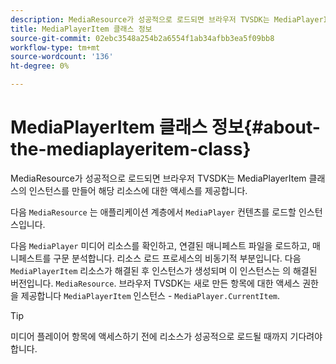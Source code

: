 ```yaml
---
description: MediaResource가 성공적으로 로드되면 브라우저 TVSDK는 MediaPlayerItem 클래스의 인스턴스를 만들어 해당 리소스에 대한 액세스를 제공합니다.
title: MediaPlayerItem 클래스 정보
source-git-commit: 02ebc3548a254b2a6554f1ab34afbb3ea5f09bb8
workflow-type: tm+mt
source-wordcount: '136'
ht-degree: 0%

---
```


# MediaPlayerItem 클래스 정보{#about-the-mediaplayeritem-class}

MediaResource가 성공적으로 로드되면 브라우저 TVSDK는 MediaPlayerItem 클래스의 인스턴스를 만들어 해당 리소스에 대한 액세스를 제공합니다.

다음 `MediaResource` 는 애플리케이션 계층에서 `MediaPlayer` 컨텐츠를 로드할 인스턴스입니다.

다음 `MediaPlayer` 미디어 리소스를 확인하고, 연결된 매니페스트 파일을 로드하고, 매니페스트를 구문 분석합니다. 리소스 로드 프로세스의 비동기적 부분입니다. 다음 `MediaPlayerItem` 리소스가 해결된 후 인스턴스가 생성되며 이 인스턴스는 의 해결된 버전입니다. `MediaResource`. 브라우저 TVSDK는 새로 만든 항목에 대한 액세스 권한을 제공합니다 `MediaPlayerItem` 인스턴스 - `MediaPlayer.CurrentItem`.

>[!TIP]
>
>미디어 플레이어 항목에 액세스하기 전에 리소스가 성공적으로 로드될 때까지 기다려야 합니다.
